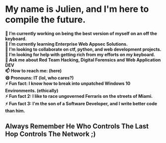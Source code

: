 # My name is Julien, and I'm here to compile the future.
**🔭 I’m currently working on being the best version of myself on an off the keyboard.** <br>
**🌱 I’m currently learning Enterprise Web Appsec Solutions.** <br>
**👯 I’m looking to collaborate on ctf, python, and web development projects.** <br>
**🤔 I’m looking for help with getting rich from my efforts on my keyboard.** <br>
**💬 Ask me about Red Team Hacking, Digital Forensics and Web Application DEV** <br>
**📫 How to reach me: (here)** <br>
**😄 Pronouns: IT (lol, who cares?)** <br>
**⚡  Fun fact: I know how to break into unpatched Windows 10 Environments. (ethically)** <br>
**⚡  Fun fact 2: I like to race ungoverned Ferraris on the streets of Miami.** <br>
**⚡  Fun fact 3: I'm the son of a Software Developer, and I write better code than him.** <br>
##  Always Remember He Who Controls The Last Hop Controls The Network  ;)

